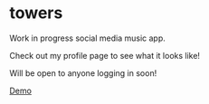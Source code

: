 # towers

Work in progress social media music app.

Check out my profile page to see what it looks like!

Will be open to anyone logging in soon!

[Demo](towersmusic.io/dannyrangel)
